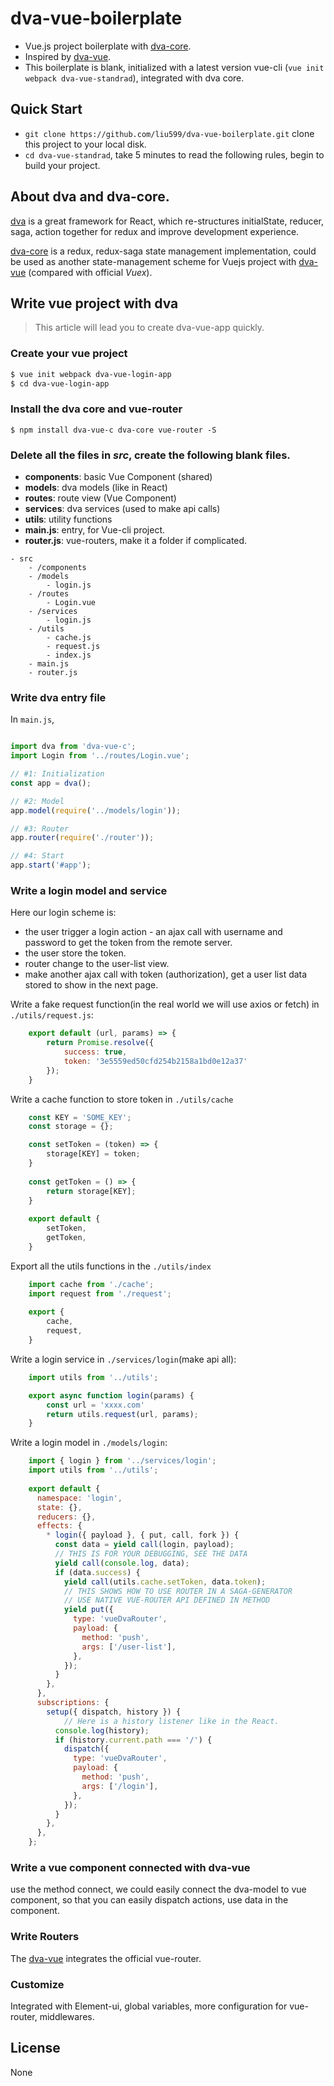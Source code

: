 # dva-vue-boilerplate

- Vue.js project boilerplate with [dva-core](https://github.com/dvajs/dva/tree/master/packages/dva-core).
- Inspired by [dva-vue](https://github.com/Jetsly/dva-vue).
- This boilerplate is blank, initialized with a latest version vue-cli (`vue init webpack dva-vue-standrad`), integrated with dva core.

## Quick Start

- `git clone https://github.com/liu599/dva-vue-boilerplate.git` clone this project to your local disk.
- `cd dva-vue-standrad`, take 5 minutes to read the following rules, begin to build your project.

## About dva and dva-core.
  
[dva](https://github.com/dvajs/dva) is a great framework for React, which  re-structures initialState, reducer, saga, action together for redux and improve development experience.

[dva-core](https://github.com/dvajs/dva/tree/master/packages/dva-core) is a redux, redux-saga state management implementation, could be used as another state-management scheme for Vuejs project with [dva-vue](https://github.com/Jetsly/dva-vue) (compared with official *Vuex*).

## Write vue project with dva

> This article will lead you to create dva-vue-app quickly.

### Create your vue project

```bash
$ vue init webpack dva-vue-login-app
$ cd dva-vue-login-app
```

### Install the dva core and vue-router

```
$ npm install dva-vue-c dva-core vue-router -S
```

### Delete all the files in *src*, create the following blank files.

- **components**: basic Vue Component (shared)
- **models**: dva models (like in React)
- **routes**: route view (Vue Component)
- **services**: dva services (used to make api calls)
- **utils**: utility functions
- **main.js**: entry, for Vue-cli project.
- **router.js**: vue-routers, make it a folder if complicated. 

```
- src
    - /components 
    - /models
        - login.js
    - /routes
        - Login.vue
    - /services
        - login.js
    - /utils
        - cache.js
        - request.js
        - index.js
    - main.js
    - router.js   
```



### Write dva entry file

In `main.js`,

```javascript

import dva from 'dva-vue-c';
import Login from '../routes/Login.vue';

// #1: Initialization
const app = dva();

// #2: Model
app.model(require('../models/login'));

// #3: Router
app.router(require('./router'));

// #4: Start
app.start('#app');

```

### Write a login model and service

Here our login scheme is:

- the user trigger a login action - an ajax call with username and password to get the token from the remote server.
- the user store the token.
- router change to the user-list view.
- make another ajax call with token (authorization), get a user list data stored to show in the next page.

Write a fake request function(in the real world we will use axios or fetch) in `./utils/request.js`:

```javascript
    export default (url, params) => {
        return Promise.resolve({
            success: true,
            token: '3e5559ed50cfd254b2158a1bd0e12a37'
        });
    }
```

Write a cache function to store token in `./utils/cache`

```javascript
    const KEY = 'SOME_KEY';
    const storage = {};    

    const setToken = (token) => {
        storage[KEY] = token;
    }
    
    const getToken = () => {
        return storage[KEY];
    }
    
    export default {
        setToken,
        getToken,
    }
```

Export all the utils functions in the `./utils/index`

```javascript
    import cache from './cache';
    import request from './request';
    
    export {
        cache,
        request,
    }
```

Write a login service in `./services/login`(make api all):

```javascript
    import utils from '../utils';

    export async function login(params) {
        const url = 'xxxx.com'
        return utils.request(url, params);
    }
```

Write a login model in `./models/login`:

```javascript
    import { login } from '../services/login';
    import utils from '../utils';
    
    export default {
      namespace: 'login',
      state: {},
      reducers: {},
      effects: {
        * login({ payload }, { put, call, fork }) {
          const data = yield call(login, payload);
          // THIS IS FOR YOUR DEBUGGING, SEE THE DATA
          yield call(console.log, data);
          if (data.success) {
            yield call(utils.cache.setToken, data.token);
            // THIS SHOWS HOW TO USE ROUTER IN A SAGA-GENERATOR
            // USE NATIVE VUE-ROUTER API DEFINED IN METHOD
            yield put({
              type: 'vueDvaRouter',
              payload: {
                method: 'push',
                args: ['/user-list'],
              },
            });
          }
        },
      },
      subscriptions: {
        setup({ dispatch, history }) {
            // Here is a history listener like in the React.
          console.log(history);
          if (history.current.path === '/') {
            dispatch({
              type: 'vueDvaRouter',
              payload: {
                method: 'push',
                args: ['/login'],
              },
            });
          }
        },
      },
    };
``` 


### Write a vue component connected with dva-vue

use the method connect, we could easily connect the dva-model to vue component, so that you can easily dispatch actions, use data in the component.

### Write Routers

The [dva-vue](https://github.com/Jetsly/dva-vue) integrates the official vue-router.

### Customize

Integrated with Element-ui, global variables, more configuration for vue-router, middlewares.

## License

None

